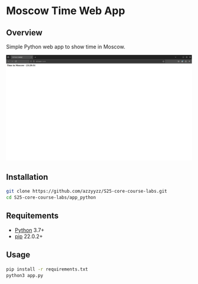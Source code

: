 # Moscow Time Web App

## Overview

Simple Python web app to show time in Moscow.

![image](static/images/overview.png)

## Installation

```bash
git clone https://github.com/azzyyzz/S25-core-course-labs.git
cd S25-core-course-labs/app_python
```

## Requitements

- [Python](https://www.python.org/downloads/) 3.7+
- [pip](https://pip.pypa.io/en/stable/installation/) 22.0.2+

## Usage

```bash
pip install -r requirements.txt
python3 app.py
```
